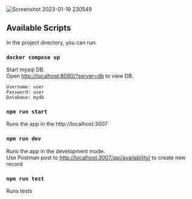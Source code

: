 ![Screenshot 2023-01-19 230549](https://user-images.githubusercontent.com/830979/213442701-69f31665-3406-4d8a-b0de-45a1879fe3f5.png)

## Available Scripts

In the project directory, you can run:

### `docker compose up`

Start mysql DB.\
Open [http://localhost:8080/?server=db](http://localhost:8080/?server=db) to view DB.
```
Username: user
Password: user
Database: mydb
```

### `npm run start`

Runs the app in the http://localhost:3007


### `npm run dev`

Runs the app in the development mode.\
Use Postman post to [http://localhost:3007/api/availability/](http://localhost:3007/api/availability/) to create new record


### `npm run test`

Runs tests
